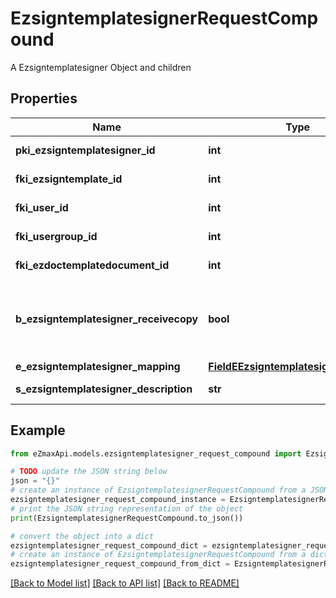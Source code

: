 # EzsigntemplatesignerRequestCompound

A Ezsigntemplatesigner Object and children

## Properties

Name | Type | Description | Notes
------------ | ------------- | ------------- | -------------
**pki_ezsigntemplatesigner_id** | **int** | The unique ID of the Ezsigntemplatesigner | [optional] 
**fki_ezsigntemplate_id** | **int** | The unique ID of the Ezsigntemplate | 
**fki_user_id** | **int** | The unique ID of the User | [optional] 
**fki_usergroup_id** | **int** | The unique ID of the Usergroup | [optional] 
**fki_ezdoctemplatedocument_id** | **int** | The unique ID of the Ezdoctemplatedocument | [optional] 
**b_ezsigntemplatesigner_receivecopy** | **bool** | If this flag is true. The signatory will receive a copy of every signed Ezsigndocument even if it ain&#39;t required to sign the document. | [optional] 
**e_ezsigntemplatesigner_mapping** | [**FieldEEzsigntemplatesignerMapping**](FieldEEzsigntemplatesignerMapping.md) |  | [optional] 
**s_ezsigntemplatesigner_description** | **str** | The description of the Ezsigntemplatesigner | 

## Example

```python
from eZmaxApi.models.ezsigntemplatesigner_request_compound import EzsigntemplatesignerRequestCompound

# TODO update the JSON string below
json = "{}"
# create an instance of EzsigntemplatesignerRequestCompound from a JSON string
ezsigntemplatesigner_request_compound_instance = EzsigntemplatesignerRequestCompound.from_json(json)
# print the JSON string representation of the object
print(EzsigntemplatesignerRequestCompound.to_json())

# convert the object into a dict
ezsigntemplatesigner_request_compound_dict = ezsigntemplatesigner_request_compound_instance.to_dict()
# create an instance of EzsigntemplatesignerRequestCompound from a dict
ezsigntemplatesigner_request_compound_from_dict = EzsigntemplatesignerRequestCompound.from_dict(ezsigntemplatesigner_request_compound_dict)
```
[[Back to Model list]](../README.md#documentation-for-models) [[Back to API list]](../README.md#documentation-for-api-endpoints) [[Back to README]](../README.md)


